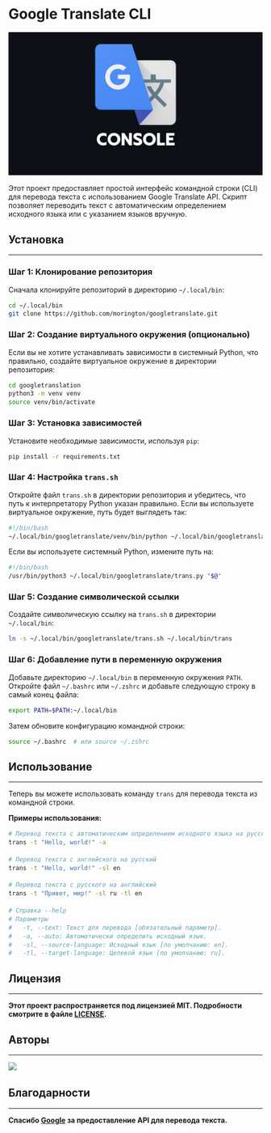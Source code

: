 # Google Translate CLI

![googletranslate_logo.png](googletranslate_logo.png)

Этот проект предоставляет простой интерфейс командной строки (CLI) для перевода текста с использованием Google Translate API. Скрипт позволяет переводить текст с автоматическим определением исходного языка или с указанием языков вручную.

## Установка

---

### Шаг 1: Клонирование репозитория

Сначала клонируйте репозиторий в директорию `~/.local/bin`:

```bash
cd ~/.local/bin
git clone https://github.com/morington/googletranslate.git
```

### Шаг 2: Создание виртуального окружения (опционально)

Если вы не хотите устанавливать зависимости в системный Python, что правильно,
создайте виртуальное окружение в директории репозитория:

```bash
cd googletranslation
python3 -m venv venv
source venv/bin/activate
```

### Шаг 3: Установка зависимостей

Установите необходимые зависимости, используя `pip`:

```bash
pip install -r requirements.txt
```

### Шаг 4: Настройка `trans.sh`

Откройте файл `trans.sh` в директории репозитория и убедитесь, 
что путь к интерпретатору Python указан правильно. Если вы 
используете виртуальное окружение, путь будет выглядеть так:

```bash
#!/bin/bash
~/.local/bin/googletranslate/venv/bin/python ~/.local/bin/googletranslate/trans.py "$@"
```

Если вы используете системный Python, измените путь на:

```bash
#!/bin/bash
/usr/bin/python3 ~/.local/bin/googletranslate/trans.py "$@"
```

### Шаг 5: Создание символической ссылки

Создайте символическую ссылку на `trans.sh` в директории `~/.local/bin`:

```bash
ln -s ~/.local/bin/googletranslate/trans.sh ~/.local/bin/trans
```

### Шаг 6: Добавление пути в переменную окружения

Добавьте директорию `~/.local/bin` в переменную окружения `PATH`.
Откройте файл `~/.bashrc` или `~/.zshrc` и добавьте следующую строку в самый конец файла:

```bash
export PATH=$PATH:~/.local/bin
```

Затем обновите конфигурацию командной строки:

```bash
source ~/.bashrc  # или source ~/.zshrc
```

## Использование

---
Теперь вы можете использовать команду `trans` для перевода текста из командной строки.

**Примеры использования:**

```bash
# Перевод текста с автоматическим определением исходного языка на русский
trans -t "Hello, world!" -a

# Перевод текста с английского на русский
trans -t "Hello, world!" -sl en

# Перевод текста с русского на английский
trans -t "Привет, мир!" -sl ru -tl en

# Справка --help
# Параметры
#   -t, --text: Текст для перевода [обязательный параметр].
#   -a, --auto: Автоматически определить исходный язык.
#   -sl, --source-language: Исходный язык [по умолчанию: en].
#   -tl, --target-language: Целевой язык [по умолчанию: ru].
```

## Лицензия

---
**Этот проект распространяется под лицензией MIT. Подробности смотрите в файле [LICENSE](LICENSE).**

## Авторы

---
<a href="https://github.com/morington/googletranslate/graphs/contributors">
  <img src="https://contrib.rocks/image?repo=morington/googletranslate"/>
</a>

## Благодарности

---
**Спасибо [Google](https://google.com) за предоставление API для перевода текста.**